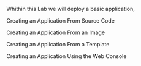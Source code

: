 Whithin this Lab we will  deploy a basic application,


Creating an Application From Source Code

Creating an Application From an Image

Creating an Application From a Template

Creating an Application Using the Web Console